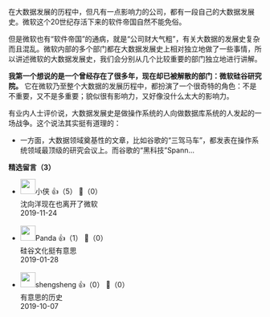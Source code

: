 在大数据发展的历程中，但凡有一点影响力的公司，都有一段自己的大数据发展史。微软这个20世纪存活下来的软件帝国自然不能免俗。

但是微软也有“软件帝国”的通病，就是“公司财大气粗”，有关大数据的发展史复杂而且混乱。微软内部的多个部门都在大数据发展史上相对独立地做了一些事情，所以讲述微软的大数据发展史，我们会分别从几个比较重要的部门独立地进行讲解。

**我第一个想说的是一个曾经存在了很多年，现在却已被解散的部门：微软硅谷研究院。** 它在微软乃至整个大数据的发展历程中，都扮演了一个很奇特的角色：不是不重要，又不是多重要；貌似很有影响力，又好像没什么太大的影响力。

有业内人士评价说，大数据发展史是做操作系统的人向做数据库系统的人发起的一场战争。这个说法其实挺有道理的：

- 一方面，大数据领域奠基性的文章，比如谷歌的“三驾马车”，都发表在操作系统领域最顶级的研究会议上。而谷歌的“黑科技”Spann...
<div><strong>精选留言（3）</strong></div><ul>
<li><img src="https://static001.geekbang.org/account/avatar/00/0f/f2/21/00600713.jpg" width="30px"><span>小侠</span> 👍（5） 💬（0）<div>沈向洋现在也离开了微软</div>2019-11-24</li><br/><li><img src="https://static001.geekbang.org/account/avatar/00/10/b8/3c/1a294619.jpg" width="30px"><span>Panda</span> 👍（1） 💬（0）<div>硅谷文化挺有意思</div>2019-01-28</li><br/><li><img src="https://static001.geekbang.org/account/avatar/00/12/49/f6/ef3e5c81.jpg" width="30px"><span>shengsheng</span> 👍（0） 💬（0）<div>有意思的历史</div>2019-10-07</li><br/>
</ul>